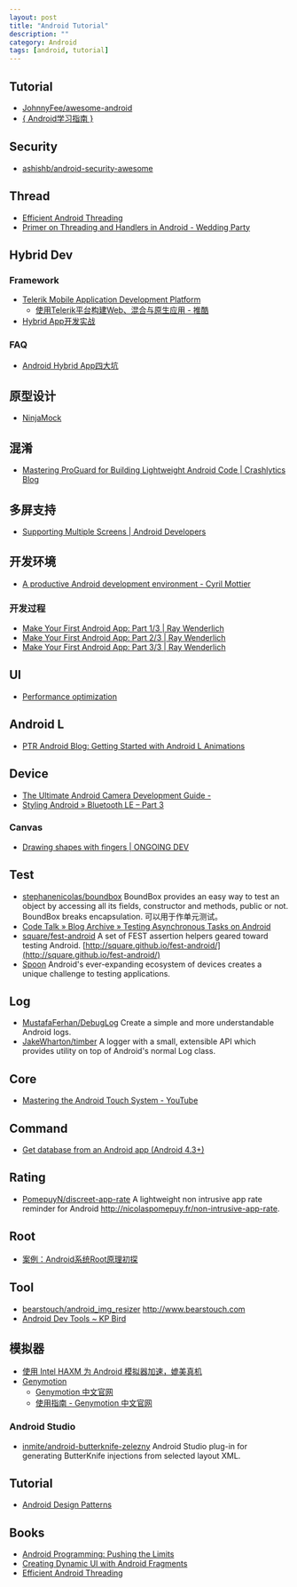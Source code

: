 ```yaml
---
layout: post
title: "Android Tutorial"
description: ""
category: Android
tags: [android, tutorial]
--- 
```

## Tutorial

- [JohnnyFee/awesome-android](https://github.com/JohnnyFee/awesome-android)
- [{ Android学习指南 }](http://android.yaohuiji.com/)

## Security

- [ashishb/android-security-awesome](https://github.com/ashishb/android-security-awesome)

## Thread

- [Efficient Android Threading](http://www.slideshare.net/andersgoransson/efficient-android-threading)
- [Primer on Threading and Handlers in Android - Wedding Party](http://nerds.weddingpartyapp.com/tech/2014/06/20/primer-threading-handlers-android/)

## Hybrid Dev

### Framework

- [Telerik Mobile Application Development Platform](http://www.telerik.com/platform)    
    + [使用Telerik平台构建Web、混合与原生应用 - 推酷](http://www.tuicool.com/articles/2qiI7f)
- [Hybrid App开发实战](http://www.infoq.com/cn/articles/hybrid-app-development-combat)

### FAQ

- [Android Hybrid App四大坑](http://blog.meathill.com/tech/app/web/traps-in-developing-android-hybrid-app.html)

## 原型设计

- [NinjaMock](http://ninjamock.com/)

<!--more-->

## 混淆

- [Mastering ProGuard for Building Lightweight Android Code | Crashlytics Blog](http://www.crashlytics.com/blog/mastering-proguard-for-building-lightweight-android-code/)

## 多屏支持

- [Supporting Multiple Screens | Android Developers](http://developer.android.com/guide/practices/screens_support.html)

## 开发环境

- [A productive Android development environment - Cyril Mottier](http://cyrilmottier.com/2013/06/27/a-productive-android-development-environment/)

### 开发过程

- [Make Your First Android App: Part 1/3 | Ray Wenderlich](http://www.raywenderlich.com/56107/make-first-android-app-part-1)
- [Make Your First Android App: Part 2/3 | Ray Wenderlich](http://www.raywenderlich.com/56109/make-first-android-app-part-2)
- [Make Your First Android App: Part 3/3 | Ray Wenderlich](http://www.raywenderlich.com/56111/make-first-android-app-part-3)

## UI

- [Performance optimization](http://optimizationtricks.blogspot.in/)

## Android L

- [PTR Android Blog: Getting Started with Android L Animations](http://ptrprograms.blogspot.com/2014/08/getting-started-with-android-l.html)

## Device

- [The Ultimate Android Camera Development Guide -](http://www.airpair.com/android/android-camera-development)
- [Styling Android » Bluetooth LE – Part 3](http://blog.stylingandroid.com/archives/2419)

### Canvas
- [Drawing shapes with fingers | ONGOING DEV](http://gmariotti.blogspot.com/2014/01/drawing-shapes-with-fingers.html)

## Test

- [stephanenicolas/boundbox](https://github.com/stephanenicolas/boundbox) BoundBox provides an easy way to test an object by accessing all its fields, constructor and methods, public or not. BoundBox breaks encapsulation. 可以用于作单元测试。
- [Code Talk » Blog Archive » Testing Asynchronous Tasks on Android](http://codetalk.de/?p=43)
- [square/fest-android](https://github.com/square/fest-android) A set of FEST assertion helpers geared toward testing Android. [http://square.github.io/fest-android/](http://square.github.io/fest-android/)
- [Spoon](http://square.github.io/spoon/) Android's ever-expanding ecosystem of devices creates a unique challenge to testing applications. 

## Log

- [MustafaFerhan/DebugLog](https://github.com/MustafaFerhan/DebugLog) Create a simple and more understandable Android logs.
- [JakeWharton/timber](https://github.com/JakeWharton/timber) A logger with a small, extensible API which provides utility on top of Android's normal Log class.

## Core

- [Mastering the Android Touch System - YouTube](https://www.youtube.com/watch?v=EZAoJU-nUyI)

## Command

- [Get database from an Android app (Android 4.3+)](https://gist.github.com/ignasi/8706888)

## Rating

- [PomepuyN/discreet-app-rate](https://github.com/PomepuyN/discreet-app-rate) A lightweight non intrusive app rate reminder for Android 
<http://nicolaspomepuy.fr/non-intrusive-app-rate>.

## Root

- [案例：Android系统Root原理初探](http://www.imooc.com/view/126?from=admin10000)

## Tool

- [bearstouch/android_img_resizer](https://github.com/bearstouch/android_img_resizer) <http://www.bearstouch.com>
- [Android Dev Tools ~ KP Bird](http://www.kpbird.com/p/android-dev-tools.html)

## 模拟器

- [使用 Intel HAXM 为 Android 模拟器加速，媲美真机](http://www.cnblogs.com/beginor/archive/2013/01/13/2858228.html)
- [Genymotion](http://www.genymotion.com/)
    - [Genymotion 中文官网](http://www.genymotion.cn/#theme=home)
    - [使用指南 - Genymotion 中文官网](http://www.genymotion.cn/#theme=guide)

### Android Studio

- [inmite/android-butterknife-zelezny](https://github.com/inmite/android-butterknife-zelezny) Android Studio plug-in for generating ButterKnife injections from selected layout XML.

## Tutorial

- [Android Design Patterns](http://www.salttiger.com/android-design-patterns/)

## Books

- [Android Programming: Pushing the Limits](http://www.salttiger.com/android-programming-pushing-limits/)
- [Creating Dynamic UI with Android Fragments](http://www.salttiger.com/creating-dynamic-ui-android-fragments/)
- [Efficient Android Threading](http://www.salttiger.com/efficient-android-threading/)
